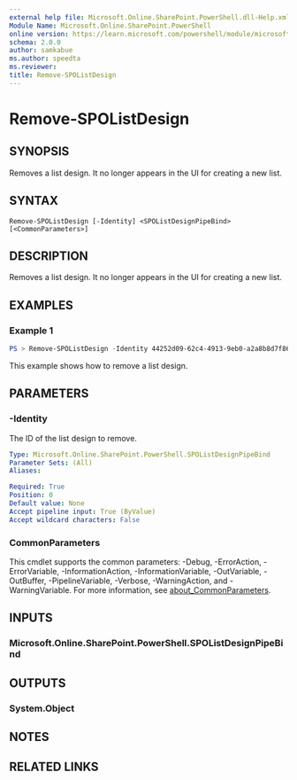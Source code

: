 ```yaml
---
external help file: Microsoft.Online.SharePoint.PowerShell.dll-Help.xml
Module Name: Microsoft.Online.SharePoint.PowerShell
online version: https://learn.microsoft.com/powershell/module/microsoft.online.sharepoint.powershell/remove-spolistdesign
schema: 2.0.0
author: samkabue
ms.author: speedta
ms.reviewer:
title: Remove-SPOListDesign
---
```


# Remove-SPOListDesign

## SYNOPSIS
Removes a list design. It no longer appears in the UI for creating a new list.

## SYNTAX

```
Remove-SPOListDesign [-Identity] <SPOListDesignPipeBind> [<CommonParameters>]
```

## DESCRIPTION
Removes a list design. It no longer appears in the UI for creating a new list.

## EXAMPLES

### Example 1

```powershell
PS > Remove-SPOListDesign -Identity 44252d09-62c4-4913-9eb0-a2a8b8d7f863
```
This example shows how to remove a list design.

## PARAMETERS

### -Identity
The ID of the list design to remove.

```yaml
Type: Microsoft.Online.SharePoint.PowerShell.SPOListDesignPipeBind
Parameter Sets: (All)
Aliases:

Required: True
Position: 0
Default value: None
Accept pipeline input: True (ByValue)
Accept wildcard characters: False
```

### CommonParameters
This cmdlet supports the common parameters: -Debug, -ErrorAction, -ErrorVariable, -InformationAction, -InformationVariable, -OutVariable, -OutBuffer, -PipelineVariable, -Verbose, -WarningAction, and -WarningVariable. For more information, see [about_CommonParameters](https://go.microsoft.com/fwlink/?LinkID=113216).

## INPUTS

### Microsoft.Online.SharePoint.PowerShell.SPOListDesignPipeBind

## OUTPUTS

### System.Object

## NOTES

## RELATED LINKS
